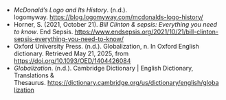 - _McDonald’s Logo and Its History_. (n.d.). logomyway. https://blog.logomyway.com/mcdonalds-logo-history/
- Horner, S. (2021, October 21). _Bill Clinton & sepsis: Everything you need to know_. End Sepsis. https://www.endsepsis.org/2021/10/21/bill-clinton-sepsis-everything-you-need-to-know/
- Oxford University Press. (n.d.). Globalization, n. In Oxford English dictionary. Retrieved May 21, 2025, from https://doi.org/10.1093/OED/1404426084
- _Globalization_. (n.d.). Cambridge Dictionary | English Dictionary, Translations & Thesaurus. https://dictionary.cambridge.org/us/dictionary/english/globalization